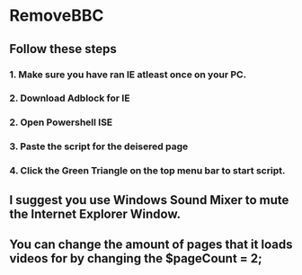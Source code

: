 # RemoveBBC

## Follow these steps
### 1. Make sure you have ran IE atleast once on your PC.
### 2. Download Adblock for IE
### 2. Open Powershell ISE
### 3. Paste the script for the deisered page
### 4. Click the Green Triangle on the top menu bar to start script.


## I suggest you use Windows Sound Mixer to mute the Internet Explorer Window. 
## You can change the amount of pages that it loads videos for by changing the $pageCount = 2; 

